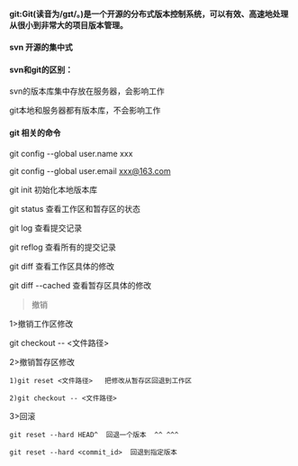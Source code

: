 #### git:Git(读音为/gɪt/。)是一个开源的分布式版本控制系统，可以有效、高速地处理从很小到非常大的项目版本管理。

#### svn  开源的集中式

#### svn和git的区别：

svn的版本库集中存放在服务器，会影响工作

git本地和服务器都有版本库，不会影响工作

#### git 相关的命令

git config --global user.name xxx

git config --global user.email xxx@163.com

git init  初始化本地版本库

git status  查看工作区和暂存区的状态

git log  查看提交记录

git reflog  查看所有的提交记录

git diff 查看工作区具体的修改

git diff --cached  查看暂存区具体的修改

>撤销

1>撤销工作区修改

git checkout -- <文件路径>

2>撤销暂存区修改

    1)git reset <文件路径>   把修改从暂存区回退到工作区

    2)git checkout -- <文件路径>

3>回滚

    git reset --hard HEAD^  回退一个版本  ^^ ^^^  

    git reset --hard <commit_id>  回退到指定版本







